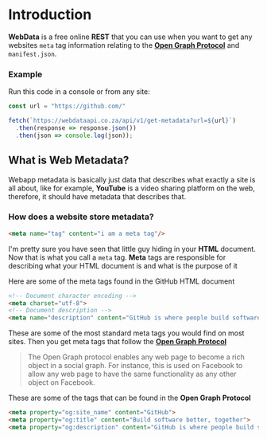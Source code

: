 # Introduction

**WebData** is a free online **REST** that you can use when you want to get any websites `meta` tag information relating to the [**Open Graph Protocol**](http://ogp.me/) and `manifest.json`.

### Example

Run this code in a console or from any site:

```js
const url = "https://github.com/"

fetch(`https://webdataapi.co.za/api/v1/get-metadata?url=${url}`)
  .then(response => response.json())
  .then(json => console.log(json));

```

## What is Web Metadata?

Webapp metadata is basically just data that describes what exactly a site is all about, like for example, **YouTube** is a video sharing platform on the web, therefore, it should have metadata that describes that.

### How does a website store metadata?

```html
<meta name="tag" content="i am a meta tag"/>
```
I'm pretty sure you have seen that little guy hiding in your **HTML** document. Now that is what you call a `meta` tag. **Meta** tags are responsible for describing what your HTML document is and what is the purpose of it

Here are some of the meta tags found in the GitHub HTML document

```html
<!-- Document character encoding -->
<meta charset="utf-8"> 
<!-- Document description -->
<meta name="description" content="GitHub is where people build software...">
```
These are some of the most standard meta tags you would find on most sites. Then you get meta tags that follow the [**Open Graph Protocol**](http://ogp.me/)

> The Open Graph protocol enables any web page to become a rich object in a social graph. For instance, this is used on Facebook to allow any web page to have the same functionality as any other object on Facebook.

These are some of the tags that can be found in the **Open Graph Protocol**

```html
<meta property="og:site_name" content="GitHub">
<meta property="og:title" content="Build software better, together">
<meta property="og:description" content="GitHub is where people build software...">
```